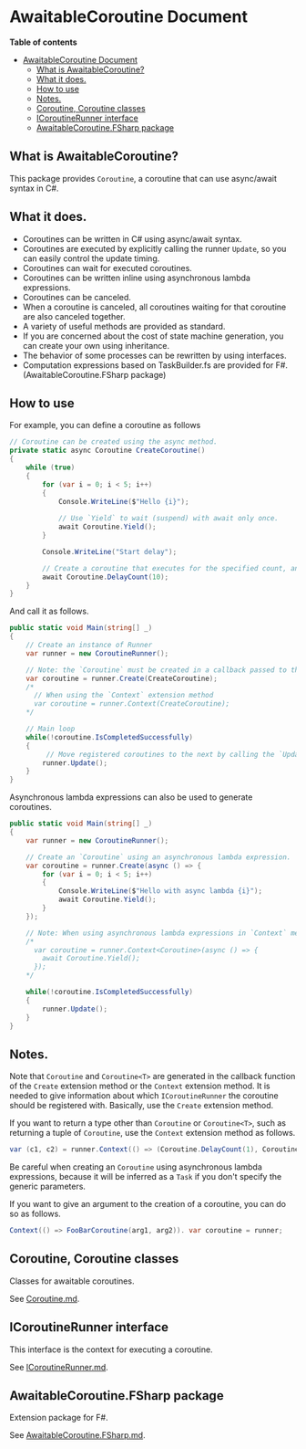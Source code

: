 # AwaitableCoroutine Document

**Table of contents**
- [AwaitableCoroutine Document](#awaitablecoroutine-document)
  - [What is AwaitableCoroutine?](#what-is-awaitablecoroutine)
  - [What it does.](#what-it-does)
  - [How to use](#how-to-use)
  - [Notes.](#notes)
  - [Coroutine, Coroutine<T> classes](#coroutine-coroutinet-classes)
  - [ICoroutineRunner interface](#icoroutinerunner-interface)
  - [AwaitableCoroutine.FSharp package](#awaitablecoroutinefsharp-package)


## What is AwaitableCoroutine?

This package provides `Coroutine`, a coroutine that can use async/await syntax in C#.

## What it does.

* Coroutines can be written in C# using async/await syntax.
* Coroutines are executed by explicitly calling the runner `Update`, so you can easily control the update timing.
* Coroutines can wait for executed coroutines.
* Coroutines can be written inline using asynchronous lambda expressions.
* Coroutines can be canceled.
* When a coroutine is canceled, all coroutines waiting for that coroutine are also canceled together.
* A variety of useful methods are provided as standard.
* If you are concerned about the cost of state machine generation, you can create your own using inheritance.
* The behavior of some processes can be rewritten by using interfaces.
* Computation expressions based on TaskBuilder.fs are provided for F#. (AwaitableCoroutine.FSharp package)


## How to use

For example, you can define a coroutine as follows

```csharp
// Coroutine can be created using the async method.
private static async Coroutine CreateCoroutine()
{
    while (true)
    {
        for (var i = 0; i < 5; i++)
        {
            Console.WriteLine($"Hello {i}");
            
            // Use `Yield` to wait (suspend) with await only once.
            await Coroutine.Yield();
        }

        Console.WriteLine("Start delay");

        // Create a coroutine that executes for the specified count, and wait with `await`.
        await Coroutine.DelayCount(10);
    }
}
```

And call it as follows.

```csharp
public static void Main(string[] _)
{
    // Create an instance of Runner
    var runner = new CoroutineRunner();

    // Note: the `Coroutine` must be created in a callback passed to the `Create` or `Context` extension methods
    var coroutine = runner.Create(CreateCoroutine);
    /*
      // When using the `Context` extension method
      var coroutine = runner.Context(CreateCoroutine);
    */

    // Main loop
    while(!coroutine.IsCompletedSuccessfully)
    {
         // Move registered coroutines to the next by calling the `Update` extension method of ICoroutineRunner
        runner.Update();
    }
}
```

Asynchronous lambda expressions can also be used to generate coroutines.

```csharp
public static void Main(string[] _)
{
    var runner = new CoroutineRunner();

    // Create an `Coroutine` using an asynchronous lambda expression.
    var coroutine = runner.Create(async () => {
        for (var i = 0; i < 5; i++)
        {
            Console.WriteLine($"Hello with async lambda {i}");
            await Coroutine.Yield();
        }
    });

    // Note: When using asynchronous lambda expressions in `Context` methods, Explicit declaration of generic parameters is required.
    /*
      var coroutine = runner.Context<Coroutine>(async () => {
        await Coroutine.Yield();
      });
    */

    while(!coroutine.IsCompletedSuccessfully)
    {
        runner.Update();
    }
}
```

## Notes.

Note that `Coroutine` and `Coroutine<T>` are generated in the callback function of the `Create` extension method or the `Context` extension method.
It is needed to give information about which `ICoroutineRunner` the coroutine should be registered with.
Basically, use the `Create` extension method.

If you want to return a type other than `Coroutine` or `Coroutine<T>`, such as returning a tuple of `Coroutine`, use the `Context` extension method as follows.

```csharp
var (c1, c2) = runner.Context(() => (Coroutine.DelayCount(1), Coroutine.DelayCount(1)));
````

Be careful when creating an `Coroutine` using asynchronous lambda expressions, because it will be inferred as a `Task` if you don't specify the generic parameters.

If you want to give an argument to the creation of a coroutine, you can do so as follows.

```csharp
Context(() => FooBarCoroutine(arg1, arg2)). var coroutine = runner;
```

## Coroutine, Coroutine<T> classes

Classes for awaitable coroutines.

See [Coroutine.md](Coroutine.md).

## ICoroutineRunner interface

This interface is the context for executing a coroutine.

See [ICoroutineRunner.md](ICoroutineRunner.md).

## AwaitableCoroutine.FSharp package

Extension package for F#.

See [AwaitableCoroutine.FSharp.md](AwaitableCoroutine.FSharp.md).

<!-- 
## AwaitableCoroutine.Altseed2 package

Extension package for the Altseed2 game engine.

See [AwaitableCoroutine.Altseed2.md](AwaitableCoroutine.Altseed2.md). -->
